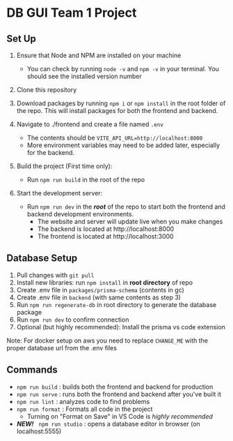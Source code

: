 # DB GUI Team 1 Project

## Set Up
1. Ensure that Node and NPM are installed on your machine
    * You can check by running `node -v` and `npm -v` in your terminal. You should see the installed version number
2. Clone this repository
3. Download packages by running `npm i` or `npm install` in the root folder of the repo. This will install packages for both the frontend and backend.
4. Navigate to ./frontend and create a file named `.env`
    * The contents should be 
    ```VITE_API_URL=http://localhost:8000```
    * More environment variables may need to be added later, especially for the backend.


5. Build the project (First time only):
   * Run `npm run build` in the root of the repo
    
6. Start the development server: 
    * Run `npm run dev` in the ***root*** of the repo to start both the frontend and backend development environments.
      * The website and server will update live when you make changes
      * The backend is located at http://localhost:8000
      * The frontend is located at http://localhost:3000

## Database Setup
1. Pull changes with `git pull`
2. Install new libraries: run `npm install`  in **root directory** of repo
3. Create .env file in `packages/prisma-schema` (contents in gc)
4. Create .env file in `backend` (with same contents as step 3)
5. Run `npm run regenerate-db` in root directory to generate the database package
6. Run `npm run dev` to confirm connection
7. Optional (but highly recommended): Install the prisma vs code extension

Note: For docker setup on aws you need to replace `CHANGE_ME` with the proper database url from the .env files


## Commands
* `npm run build` : builds both the frontend and backend for production
* `npm run serve` : runs both the frontend and backend after you've built it
* `npm run lint` : analyzes code to find problems
* `npm run format` : Formats all code in the project
    * Turning on "Format on Save" in VS Code is *highly recommended*
* ***NEW!***  &nbsp;  `npm run studio` : opens a database editor in browser (on localhost:5555)
